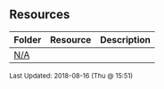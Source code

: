 ## Resources
| Folder | Resource | Description|
 | ------------|------------|------------|
 | [N/A](https://github.com/rugbyprof/4443-Mobile-Apps/tree/master/Resources/N/A) |

<sup>Last Updated: 2018-08-16 (Thu @ 15:51)</sup>